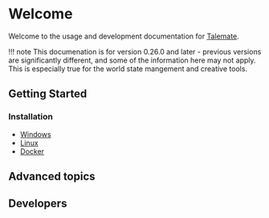 # Welcome

Welcome to the usage and development documentation for [Talemate](https://github.com/vegu-ai/talemate).

!!! note
    This documenation is for version 0.26.0 and later - previous versions are significantly different, and some of the information here may not apply. This is especially true for the world state mangement and creative tools. 

## Getting Started

### Installation

- [Windows](manual/installation/windows.md)
- [Linux](manual/installation/linux.md)
- [Docker](manual/installation/docker.md)

## Advanced topics

## Developers